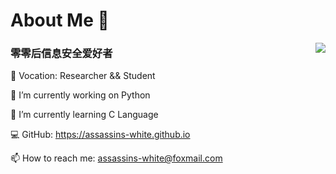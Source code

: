 # About Me 👋

<img align="right" src="https://github-readme-stats.vercel.app/api?username=Assassins-white&count_private=true&show_icons=true&hide=prs&theme=radical" />

### 零零后信息安全爱好者

📖 Vocation: Researcher && Student     

🔭 I’m currently working on Python

🌱 I’m currently learning C Language

💻 GitHub: https://assassins-white.github.io

📫 How to reach me: assassins-white@foxmail.com
